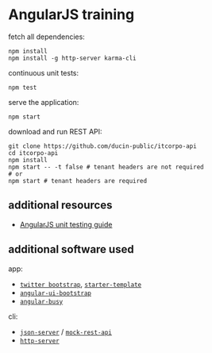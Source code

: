 AngularJS training
==================

fetch all dependencies:

    npm install
    npm install -g http-server karma-cli

continuous unit tests:

    npm test

serve the application:

    npm start

download and run REST API:

    git clone https://github.com/ducin-public/itcorpo-api
    cd itcorpo-api
    npm install
    npm start -- -t false # tenant headers are not required
    # or
    npm start # tenant headers are required

additional resources
--------------------

 * [AngularJS unit testing guide](https://docs.angularjs.org/guide/unit-testing)

additional software used
------------------------

app:

 * [`twitter bootstrap`](https://getbootstrap.com/docs/3.3/), [`starter-template`](https://getbootstrap.com/docs/3.3/examples/starter-template/)
 * [`angular-ui-bootstrap`](https://angular-ui.github.io/bootstrap/)
 * [`angular-busy`](https://github.com/cgross/angular-busy)

cli:

 * [`json-server`](https://github.com/typicode/json-server) / [`mock-rest-api`](https://github.com/ducin-public/mock-rest-api)
 * [`http-server`](https://github.com/indexzero/http-server)
